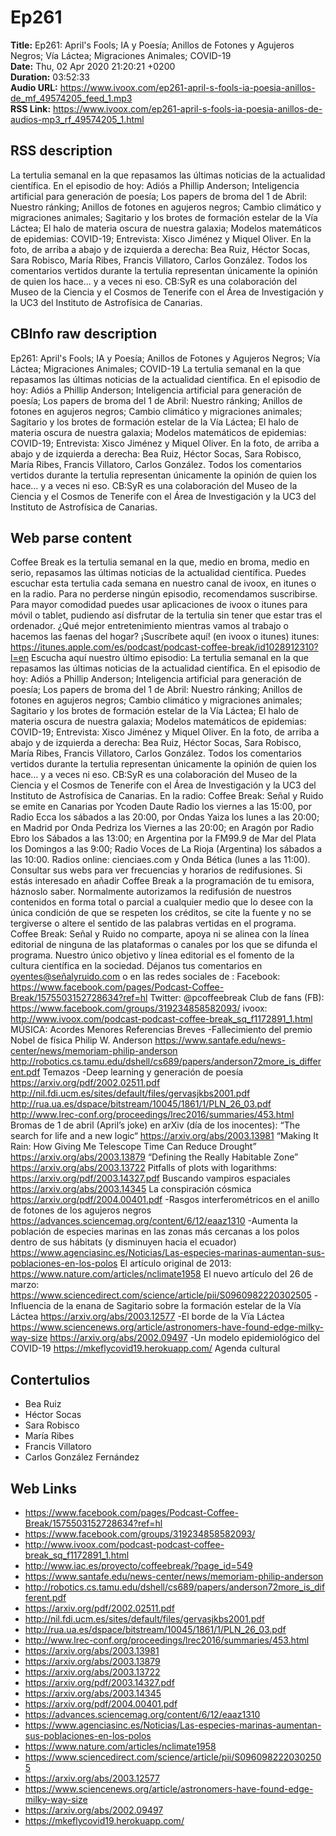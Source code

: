 # Ep261  
**Title:** Ep261: April's Fools; IA y Poesía; Anillos de Fotones y Agujeros Negros; Vía Láctea; Migraciones Animales; COVID-19  
**Date:** Thu, 02 Apr 2020 21:20:21 +0200  
**Duration:** 03:52:33  
**Audio URL:** https://www.ivoox.com/ep261-april-s-fools-ia-poesia-anillos-de_mf_49574205_feed_1.mp3  
**RSS Link:** https://www.ivoox.com/ep261-april-s-fools-ia-poesia-anillos-de-audios-mp3_rf_49574205_1.html  

## RSS description
La tertulia semanal en la que repasamos las últimas noticias de la actualidad científica. En el episodio de hoy: Adiós a Phillip Anderson; Inteligencia artificial para generación de poesía; Los papers de broma del 1 de Abril: Nuestro ránking; Anillos de fotones en agujeros negros; Cambio climático y migraciones animales; Sagitario y los brotes de formación estelar de la Vía Láctea; El halo de materia oscura de nuestra galaxia; Modelos matemáticos de epidemias: COVID-19; Entrevista: Xisco Jiménez y Miquel Oliver. En la foto, de arriba a abajo y de izquierda a derecha: Bea Ruiz, Héctor Socas, Sara Robisco, María Ribes, Francis Villatoro, Carlos González. Todos los comentarios vertidos durante la tertulia representan únicamente la opinión de quien los hace... y a veces ni eso. CB:SyR es una colaboración del Museo de la Ciencia y el Cosmos de Tenerife con el Área de Investigación y la UC3 del Instituto de Astrofísica de Canarias.

## CBInfo raw description
Ep261: April's Fools; IA y Poesía; Anillos de Fotones y Agujeros Negros; Vía Láctea; Migraciones Animales; COVID-19
La tertulia semanal en la que repasamos las últimas noticias de la actualidad científica. En el episodio de hoy: Adiós a Phillip Anderson; Inteligencia artificial para generación de poesía; Los papers de broma del 1 de Abril: Nuestro ránking; Anillos de fotones en agujeros negros; Cambio climático y migraciones animales; Sagitario y los brotes de formación estelar de la Vía Láctea; El halo de materia oscura de nuestra galaxia; Modelos matemáticos de epidemias: COVID-19; Entrevista: Xisco Jiménez y Miquel Oliver. En la foto, de arriba a abajo y de izquierda a derecha: Bea Ruiz, Héctor Socas, Sara Robisco, María Ribes, Francis Villatoro, Carlos González. Todos los comentarios vertidos durante la tertulia representan únicamente la opinión de quien los hace... y a veces ni eso. CB:SyR es una colaboración del Museo de la Ciencia y el Cosmos de Tenerife con el Área de Investigación y la UC3 del Instituto de Astrofísica de Canarias.


## Web parse content
Coffee Break es la tertulia semanal en la que, medio en broma, medio en serio, repasamos las últimas noticias de la actualidad científica. Puedes escuchar esta tertulia cada semana en nuestro canal de ivoox, en itunes o en la radio. Para no perderse ningún episodio, recomendamos suscribirse. Para mayor comodidad puedes usar aplicaciones de ivoox o itunes para móvil o tablet, pudiendo así disfrutar de la tertulia sin tener que estar tras el ordenador. ¿Qué mejor entretenimiento mientras vamos al trabajo o hacemos las faenas del hogar? ¡Suscríbete aquí! (en ivoox o itunes) itunes: https://itunes.apple.com/es/podcast/podcast-coffee-break/id1028912310?l=en Escucha aquí nuestro último episodio: La tertulia semanal en la que repasamos las últimas noticias de la actualidad científica. En el episodio de hoy: Adiós a Phillip Anderson; Inteligencia artificial para generación de poesía; Los papers de broma del 1 de Abril: Nuestro ránking; Anillos de fotones en agujeros negros; Cambio climático y migraciones animales; Sagitario y los brotes de formación estelar de la Vía Láctea; El halo de materia oscura de nuestra galaxia; Modelos matemáticos de epidemias: COVID-19; Entrevista: Xisco Jiménez y Miquel Oliver. En la foto, de arriba a abajo y de izquierda a derecha: Bea Ruiz, Héctor Socas, Sara Robisco, María Ribes, Francis Villatoro, Carlos González. Todos los comentarios vertidos durante la tertulia representan únicamente la opinión de quien los hace… y a veces ni eso. CB:SyR es una colaboración del Museo de la Ciencia y el Cosmos de Tenerife con el Área de Investigación y la UC3 del Instituto de Astrofísica de Canarias. En la radio: Coffee Break: Señal y Ruido se emite en Canarias por Ycoden Daute Radio los viernes a las 15:00, por Radio Ecca los sábados a las 20:00, por Ondas Yaiza los lunes a las 20:00; en Madrid por Onda Pedriza los Viernes a las 20:00; en Aragón por Radio Ebro los Sábados a las 13:00; en Argentina por la FM99.9 de Mar del Plata los Domingos a las 9:00; Radio Voces de La Rioja (Argentina) los sábados a las 10:00. Radios online: cienciaes.com y Onda Bética (lunes a las 11:00). Consultar sus webs para ver frecuencias y horarios de redifusiones. Si estás interesado en añadir Coffee Break a la programación de tu emisora, háznoslo saber. Normalmente autorizamos la redifusión de nuestros contenidos en forma total o parcial a cualquier medio que lo desee con la única condición de que se respeten los créditos, se cite la fuente y no se tergiverse o altere el sentido de las palabras vertidas en el programa. Coffee Break: Señal y Ruido no comparte, apoya ni se alinea con la línea editorial de ninguna de las plataformas o canales por los que se difunda el programa. Nuestro único objetivo y línea editorial es el fomento de la cultura científica en la sociedad. Déjanos tus comentarios en oyentes@señalyruido.com o en las redes sociales de : Facebook: https://www.facebook.com/pages/Podcast-Coffee-Break/1575503152728634?ref=hl Twitter: @pcoffeebreak Club de fans (FB): https://www.facebook.com/groups/319234858582093/ ivoox: http://www.ivoox.com/podcast-podcast-coffee-break_sq_f1172891_1.html MÚSICA: Acordes Menores Referencias Breves -Fallecimiento del premio Nobel de física Philip W. Anderson https://www.santafe.edu/news-center/news/memoriam-philip-anderson http://robotics.cs.tamu.edu/dshell/cs689/papers/anderson72more_is_different.pdf Temazos -Deep learning y generación de poesía https://arxiv.org/pdf/2002.02511.pdf http://nil.fdi.ucm.es/sites/default/files/gervasjkbs2001.pdf http://rua.ua.es/dspace/bitstream/10045/1861/1/PLN_26_03.pdf http://www.lrec-conf.org/proceedings/lrec2016/summaries/453.html Bromas de 1 de abril (April’s joke) en arXiv (día de los inocentes): “The search for life and a new logic“ https://arxiv.org/abs/2003.13981 “Making It Rain: How Giving Me Telescope Time Can Reduce Drought” https://arxiv.org/abs/2003.13879 “Defining the Really Habitable Zone” https://arxiv.org/abs/2003.13722 Pitfalls of plots with logarithms: https://arxiv.org/pdf/2003.14327.pdf Buscando vampiros espaciales https://arxiv.org/abs/2003.14345 La conspiración cósmica https://arxiv.org/pdf/2004.00401.pdf -Rasgos interferométricos en el anillo de fotones de los agujeros negros https://advances.sciencemag.org/content/6/12/eaaz1310 -Aumenta la población de especies marinas en las zonas más cercanas a los polos dentro de sus hábitats (y disminuyen hacia el ecuador) https://www.agenciasinc.es/Noticias/Las-especies-marinas-aumentan-sus-poblaciones-en-los-polos El artículo original de 2013: https://www.nature.com/articles/nclimate1958 El nuevo artículo del 26 de marzo: https://www.sciencedirect.com/science/article/pii/S0960982220302505 -Influencia de la enana de Sagitario sobre la formación estelar de la Vía Láctea https://arxiv.org/abs/2003.12577 -El borde de la Vïa Láctea https://www.sciencenews.org/article/astronomers-have-found-edge-milky-way-size https://arxiv.org/abs/2002.09497 -Un modelo epidemiológico del COVID-19 https://mkeflycovid19.herokuapp.com/ Agenda cultural

## Contertulios
- Bea Ruiz
- Héctor Socas
- Sara Robisco
- María Ribes
- Francis Villatoro
- Carlos González Fernández
## Web Links
- https://www.facebook.com/pages/Podcast-Coffee-Break/1575503152728634?ref=hl
- https://www.facebook.com/groups/319234858582093/
- http://www.ivoox.com/podcast-podcast-coffee-break_sq_f1172891_1.html
- http://www.iac.es/proyecto/coffeebreak/?page_id=549
- https://www.santafe.edu/news-center/news/memoriam-philip-anderson
- http://robotics.cs.tamu.edu/dshell/cs689/papers/anderson72more_is_different.pdf
- https://arxiv.org/pdf/2002.02511.pdf
- http://nil.fdi.ucm.es/sites/default/files/gervasjkbs2001.pdf
- http://rua.ua.es/dspace/bitstream/10045/1861/1/PLN_26_03.pdf
- http://www.lrec-conf.org/proceedings/lrec2016/summaries/453.html
- https://arxiv.org/abs/2003.13981
- https://arxiv.org/abs/2003.13879
- https://arxiv.org/abs/2003.13722
- https://arxiv.org/pdf/2003.14327.pdf
- https://arxiv.org/abs/2003.14345
- https://arxiv.org/pdf/2004.00401.pdf
- https://advances.sciencemag.org/content/6/12/eaaz1310
- https://www.agenciasinc.es/Noticias/Las-especies-marinas-aumentan-sus-poblaciones-en-los-polos
- https://www.nature.com/articles/nclimate1958
- https://www.sciencedirect.com/science/article/pii/S0960982220302505
- https://arxiv.org/abs/2003.12577
- https://www.sciencenews.org/article/astronomers-have-found-edge-milky-way-size
- https://arxiv.org/abs/2002.09497
- https://mkeflycovid19.herokuapp.com/